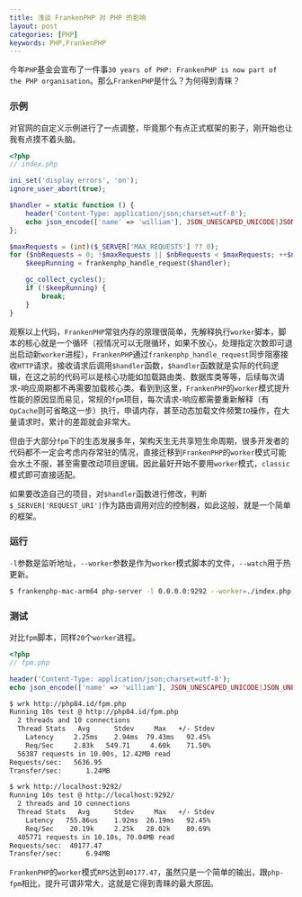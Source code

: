 ```yaml
---
title: 浅谈 FrankenPHP 对 PHP 的影响
layout: post
categories: [PHP]
keywords: PHP,FrankenPHP
---
```


今年`PHP`基金会宣布了一件事`30 years of PHP: FrankenPHP is now part of the PHP organisation`。那么`FrankenPHP`是什么？为何得到青睐？

### 示例

对官网的自定义示例进行了一点调整，毕竟那个有点正式框架的影子，刚开始也让我有点摸不着头脑。

```php
<?php
// index.php

ini_set('display_errors', 'on');
ignore_user_abort(true);

$handler = static function () {
    header('Content-Type: application/json;charset=utf-8');
    echo json_encode(['name' => 'william'], JSON_UNESCAPED_UNICODE|JSON_UNESCAPED_SLASHES);
};

$maxRequests = (int)($_SERVER['MAX_REQUESTS'] ?? 0);
for ($nbRequests = 0; !$maxRequests || $nbRequests < $maxRequests; ++$nbRequests) {
    $keepRunning = frankenphp_handle_request($handler);

    gc_collect_cycles();
    if (!$keepRunning) {
        break;
    }
}
```

观察以上代码，`FrankenPHP`常驻内存的原理很简单，先解释执行`worker`脚本，脚本的核心就是一个循环（视情况可以无限循环，如果不放心，处理指定次数即可退出启动新`worker`进程），`FrankenPHP`通过`frankenphp_handle_request`同步阻塞接收`HTTP`请求，接收请求后调用`$handler`函数，`$handler`函数就是实际的代码逻辑，在这之前的代码可以是核心功能如加载路由类、数据库类等等，后续每次请求-响应周期都不再需要加载核心类。看到到这里，`FrankenPHP`的`worker`模式提升性能的原因显而易见，常规的`fpm`项目，每次请求-响应都需要重新解释（有`OpCache`则可省略这一步）执行，申请内存，甚至动态加载文件频繁`IO`操作，在大量请求时，累计的差距就会非常大。

但由于大部分`fpm`下的生态发展多年，架构天生无共享短生命周期，很多开发者的代码都不一定会考虑内存常驻的情况，直接迁移到`FrankenPHP`的`worker`模式可能会水土不服，甚至需要改动项目逻辑。因此最好开始不要用`worker`模式，`classic`模式即可直接适配。

如果要改造自己的项目，对`$handler`函数进行修改，判断`$_SERVER['REQUEST_URI']`作为路由调用对应的控制器，如此这般，就是一个简单的框架。

### 运行

`-l`参数是监听地址，`--worker`参数是作为`worker`模式脚本的文件，`--watch`用于热更新。

```bash
$ frankenphp-mac-arm64 php-server -l 0.0.0.0:9292 --worker=./index.php,20 --watch ./index.php
```

### 测试

对比`fpm`脚本，同样`20`个`worker`进程。

```php
<?php
// fpm.php

header('Content-Type: application/json;charset=utf-8');
echo json_encode(['name' => 'william'], JSON_UNESCAPED_UNICODE|JSON_UNESCAPED_SLASHES);
```

```bash
$ wrk http://php84.id/fpm.php
Running 10s test @ http://php84.id/fpm.php
  2 threads and 10 connections
  Thread Stats   Avg      Stdev     Max   +/- Stdev
    Latency     2.25ms    2.94ms  79.43ms   92.45%
    Req/Sec     2.83k   549.71     4.60k    71.50%
  56387 requests in 10.00s, 12.42MB read
Requests/sec:   5636.95
Transfer/sec:      1.24MB

$ wrk http://localhost:9292/
Running 10s test @ http://localhost:9292/
  2 threads and 10 connections
  Thread Stats   Avg      Stdev     Max   +/- Stdev
    Latency   755.86us    1.92ms  26.19ms   92.45%
    Req/Sec    20.19k     2.25k   28.02k    80.69%
  405771 requests in 10.10s, 70.04MB read
Requests/sec:  40177.47
Transfer/sec:      6.94MB
```

`FrankenPHP`的`worker`模式`RPS`达到`40177.47`，虽然只是一个简单的输出，跟`php-fpm`相比，提升可谓非常大，这就是它得到青睐的最大原因。